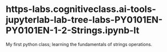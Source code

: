 # https-labs.cognitiveclass.ai-tools-jupyterlab-lab-tree-labs-PY0101EN-PY0101EN-1-2-Strings.ipynb-lt
My first python class; learning the fundamentals of strings operations.
